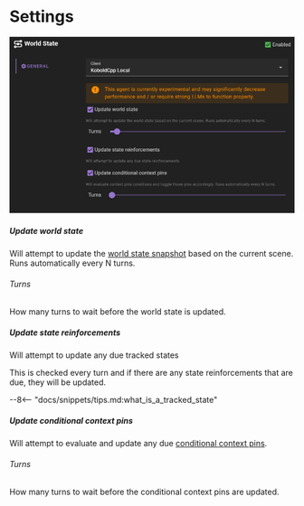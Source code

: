 # Settings

![World state agent settings](/img/0.26.0/world-state-agent-settings.png)

##### Update world state

Will attempt to update the [world state snapshot](/user-guide/world-state/) based on the current scene. Runs automatically every N turns.

###### Turns

How many turns to wait before the world state is updated.

##### Update state reinforcements

Will attempt to update any due tracked states

This is checked every turn and if there are any state reinforcements that are due, they will be updated.

--8<-- "docs/snippets/tips.md:what_is_a_tracked_state"

##### Update conditional context pins

Will attempt to evaluate and update any due [conditional context pins](/user-guide/world-editor/pins/#automatically-pinning-entries).

###### Turns

How many turns to wait before the conditional context pins are updated.